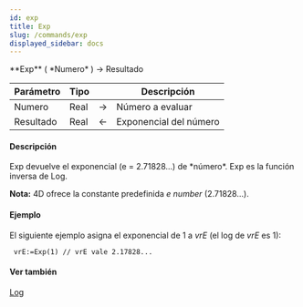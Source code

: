 ```yaml
---
id: exp
title: Exp
slug: /commands/exp
displayed_sidebar: docs
---
```


<!--REF #_command_.Exp.Syntax-->**Exp** ( *Numero* ) -> Resultado<!-- END REF-->
<!--REF #_command_.Exp.Params-->
| Parámetro | Tipo |  | Descripción |
| --- | --- | --- | --- |
| Numero | Real | &srarr; | Número a evaluar |
| Resultado | Real | &larr; | Exponencial del número |

<!-- END REF-->

#### Descripción 

<!--REF #_command_.Exp.Summary-->Exp devuelve el exponencial (e = 2.71828...) de *número*.<!-- END REF--> Exp es la función inversa de Log.

**Nota:** 4D ofrece la constante predefinida *e number* (2.71828...).

#### Ejemplo 

El siguiente ejemplo asigna el exponencial de 1 a *vrE* (el log de *vrE* es 1):

```4d
 vrE:=Exp(1) // vrE vale 2.17828...
```

#### Ver también 

[Log](log.md)  